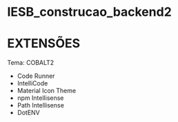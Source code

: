 # IESB_construcao_backend2


# EXTENSÕES

Tema: COBALT2

- Code Runner
- IntelliCode
- Material Icon Theme
- npm Intellisense
- Path Intellisense
- DotENV